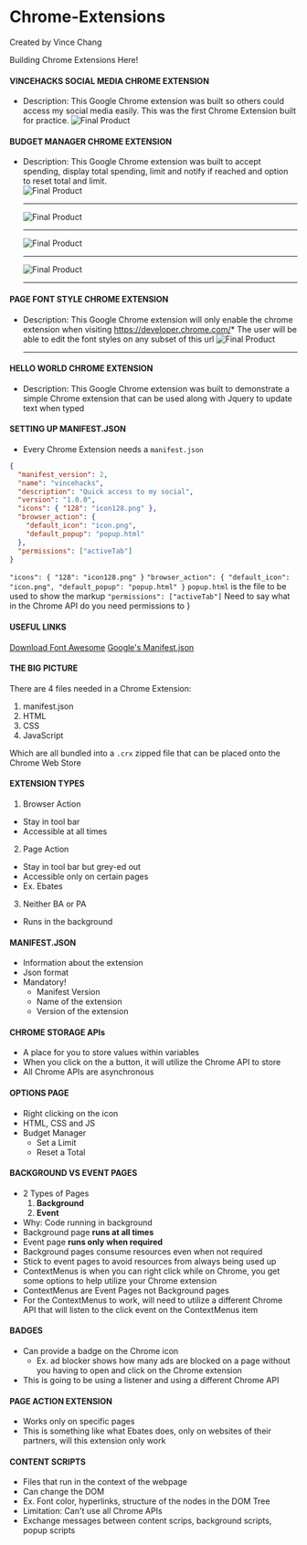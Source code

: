 # Chrome-Extensions

Created by Vince Chang </br>

Building Chrome Extensions Here!

#### VINCEHACKS SOCIAL MEDIA CHROME EXTENSION

- Description: This Google Chrome extension was built so others could access my
  social media easily. This was the first Chrome Extension built for practice.
  ![Final Product](https://github.com/vincehacks/Chrome-Extensions/blob/master/vincehacks/FinalProduct.png)

#### BUDGET MANAGER CHROME EXTENSION

- Description: This Google Chrome extension was built to accept spending,
  display total spending, limit and notify if reached and option to reset total
  and limit. </br>
  ![Final Product](https://github.com/vincehacks/Chrome-Extensions/blob/master/budgetmanager/FinalProduct.png) <hr/>
  ![Final Product](https://github.com/vincehacks/Chrome-Extensions/blob/master/budgetmanager/FinalProduct1.png) <hr/>
  ![Final Product](https://github.com/vincehacks/Chrome-Extensions/blob/master/budgetmanager/FinalProduct2.png) <hr/>
  ![Final Product](https://github.com/vincehacks/Chrome-Extensions/blob/master/budgetmanager/FinalProduct3.png) <hr/>

#### PAGE FONT STYLE CHROME EXTENSION

- Description: This Google Chrome extension will only enable the chrome
  extension when visiting https://developer.chrome.com/*
  The user will be able to edit the font styles on any subset of this url
  ![Final Product](https://github.com/vincehacks/Chrome-Extensions/blob/master/pagefontstyle/FinalProuduct.png) <hr/>

#### HELLO WORLD CHROME EXTENSION

- Description: This Google Chrome extension was built to demonstrate a simple
  Chrome extension that can be used along with Jquery to update text when typed

#### SETTING UP MANIFEST.JSON

- Every Chrome Extension needs a `manifest.json`

```json
{
  "manifest_version": 2,
  "name": "vincehacks",
  "description": "Quick access to my social",
  "version": "1.0.0",
  "icons": { "128": "icon128.png" },
  "browser_action": {
    "default_icon": "icon.png",
    "default_popup": "popup.html"
  },
  "permissions": ["activeTab"]
}
```

`"icons": { "128": "icon128.png" }`
`"browser_action": { "default_icon": "icon.png", "default_popup": "popup.html" }`
`popup.html` is the file to be used to show the markup
`"permissions": ["activeTab"]` Need to say what in the Chrome API do you need
permissions to
}

#### USEFUL LINKS

[Download Font Awesome](https://www.bootstrapcdn.com/fontawesome/)
[Google's Manifest.json](https://developer.chrome.com/extensions/manifest)

#### THE BIG PICTURE

There are 4 files needed in a Chrome Extension:

1. manifest.json
2. HTML
3. CSS
4. JavaScript

Which are all bundled into a `.crx` zipped file that can be placed onto the
Chrome Web Store

#### EXTENSION TYPES

1. Browser Action

- Stay in tool bar
- Accessible at all times

2. Page Action

- Stay in tool bar but grey-ed out
- Accessible only on certain pages
- Ex. Ebates

3. Neither BA or PA

- Runs in the background

#### MANIFEST.JSON

- Information about the extension
- Json format
- Mandatory!
  - Manifest Version
  - Name of the extension
  - Version of the extension

#### CHROME STORAGE APIs

- A place for you to store values within variables
- When you click on the a button, it will utilize the Chrome API to store
- All Chrome APIs are asynchronous

#### OPTIONS PAGE

- Right clicking on the icon
- HTML, CSS and JS
- Budget Manager
  - Set a Limit
  - Reset a Total

#### BACKGROUND VS EVENT PAGES

- 2 Types of Pages
  1. **Background**
  2. **Event**
- Why: Code running in background
- Background page **runs at all times**
- Event page **runs only when required**
- Background pages consume resources even when not required
- Stick to event pages to avoid resources from always being used up
- ContextMenus is when you can right click while on Chrome, you get some options
  to help utilize your Chrome extension
- ContextMenus are Event Pages not Background pages
- For the ContextMenus to work, will need to utilize a different Chrome API that
  will listen to the click event on the ContextMenus item

#### BADGES

- Can provide a badge on the Chrome icon
  - Ex. ad blocker shows how many ads are blocked on a page without you having
    to open and click on the Chrome extension
- This is going to be using a listener and using a different Chrome API

#### PAGE ACTION EXTENSION

- Works only on specific pages
- This is something like what Ebates does, only on websites of their partners,
  will this extension only work

#### CONTENT SCRIPTS

- Files that run in the context of the webpage
- Can change the DOM
- Ex. Font color, hyperlinks, structure of the nodes in the DOM Tree
- Limitation: Can't use all Chrome APIs
- Exchange messages between content scrips, background scripts, popup scripts
